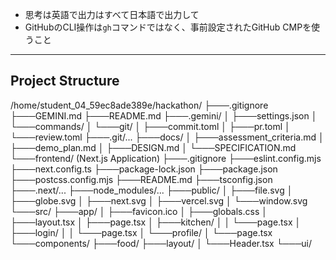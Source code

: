 - 思考は英語で出力はすべて日本語で出力して
- GitHubのCLI操作は`gh`コマンドではなく、事前設定されたGitHub CMPを使うこと

---

## Project Structure

/home/student_04_59ec8ade389e/hackathon/
├───.gitignore
├───GEMINI.md
├───README.md
├───.gemini/
│   ├───settings.json
│   └───commands/
│       └───git/
│           ├───commit.toml
│           ├───pr.toml
│           └───review.toml
├───.git/...
├───docs/
│   ├───assessment_criteria.md
│   ├───demo_plan.md
│   ├───DESIGN.md
│   └───SPECIFICATION.md
└───frontend/ (Next.js Application)
    ├───.gitignore
    ├───eslint.config.mjs
    ├───next.config.ts
    ├───package-lock.json
    ├───package.json
    ├───postcss.config.mjs
    ├───README.md
    ├───tsconfig.json
    ├───.next/...
    ├───node_modules/...
    ├───public/
    │   ├───file.svg
    │   ├───globe.svg
    │   ├───next.svg
    │   ├───vercel.svg
    │   └───window.svg
    └───src/
        ├───app/
        │   ├───favicon.ico
        │   ├───globals.css
        │   ├───layout.tsx
        │   ├───page.tsx
        │   ├───kitchen/
        │   │   └───page.tsx
        │   ├───login/
        │   │   └───page.tsx
        │   └───profile/
        │       └───page.tsx
        └───components/
            ├───food/
            ├───layout/
            │   └───Header.tsx
            └───ui/
